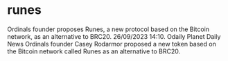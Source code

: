 # runes
Ordinals founder proposes Runes, a new protocol based on the Bitcoin network, as an alternative to BRC20. 26/09/2023 14:10. Odaily Planet Daily News Ordinals founder Casey Rodarmor proposed a new token based on the Bitcoin network called Runes as an alternative to BRC20.
